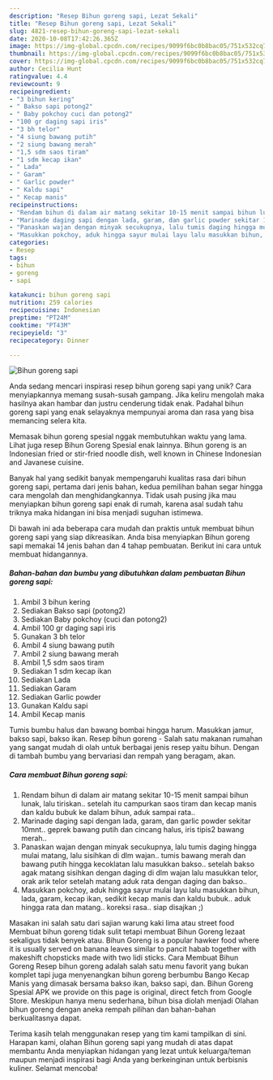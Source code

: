 ```yaml
---
description: "Resep Bihun goreng sapi, Lezat Sekali"
title: "Resep Bihun goreng sapi, Lezat Sekali"
slug: 4821-resep-bihun-goreng-sapi-lezat-sekali
date: 2020-10-08T17:42:26.365Z
image: https://img-global.cpcdn.com/recipes/9099f6bc0b8bac05/751x532cq70/bihun-goreng-sapi-foto-resep-utama.jpg
thumbnail: https://img-global.cpcdn.com/recipes/9099f6bc0b8bac05/751x532cq70/bihun-goreng-sapi-foto-resep-utama.jpg
cover: https://img-global.cpcdn.com/recipes/9099f6bc0b8bac05/751x532cq70/bihun-goreng-sapi-foto-resep-utama.jpg
author: Cecilia Hunt
ratingvalue: 4.4
reviewcount: 9
recipeingredient:
- "3 bihun kering"
- " Bakso sapi potong2"
- " Baby pokchoy cuci dan potong2"
- "100 gr daging sapi iris"
- "3 bh telor"
- "4 siung bawang putih"
- "2 siung bawang merah"
- "1,5 sdm saos tiram"
- "1 sdm kecap ikan"
- " Lada"
- " Garam"
- " Garlic powder"
- " Kaldu sapi"
- " Kecap manis"
recipeinstructions:
- "Rendam bihun di dalam air matang sekitar 10-15 menit sampai bihun lunak, lalu tiriskan.. setelah itu campurkan saos tiram dan kecap manis dan kaldu bubuk ke dalam bihun, aduk sampai rata.."
- "Marinade daging sapi dengan lada, garam, dan garlic powder sekitar 10mnt.. geprek bawang putih dan cincang halus, iris tipis2 bawang merah.."
- "Panaskan wajan dengan minyak secukupnya, lalu tumis daging hingga mulai matang, lalu sisihkan di dlm wajan.. tumis bawang merah dan bawang putih hingga kecoklatan lalu masukkan bakso.. setelah bakso agak matang sisihkan dengan daging di dlm wajan lalu masukkan telor, orak arik telor setelah matang aduk rata dengan daging dan bakso.."
- "Masukkan pokchoy, aduk hingga sayur mulai layu lalu masukkan bihun, lada, garam, kecap ikan, sedikit kecap manis dan kaldu bubuk.. aduk hingga rata dan matang.. koreksi rasa.. siap disajkan ;)"
categories:
- Resep
tags:
- bihun
- goreng
- sapi

katakunci: bihun goreng sapi 
nutrition: 259 calories
recipecuisine: Indonesian
preptime: "PT24M"
cooktime: "PT43M"
recipeyield: "3"
recipecategory: Dinner

---
```



![Bihun goreng sapi](https://img-global.cpcdn.com/recipes/9099f6bc0b8bac05/751x532cq70/bihun-goreng-sapi-foto-resep-utama.jpg)

Anda sedang mencari inspirasi resep bihun goreng sapi yang unik? Cara menyiapkannya memang susah-susah gampang. Jika keliru mengolah maka hasilnya akan hambar dan justru cenderung tidak enak. Padahal bihun goreng sapi yang enak selayaknya mempunyai aroma dan rasa yang bisa memancing selera kita.

Memasak bihun goreng spesial nggak membutuhkan waktu yang lama. Lihat juga resep Bihun Goreng Spesial enak lainnya. Bihun goreng is an Indonesian fried or stir-fried noodle dish, well known in Chinese Indonesian and Javanese cuisine.

Banyak hal yang sedikit banyak mempengaruhi kualitas rasa dari bihun goreng sapi, pertama dari jenis bahan, kedua pemilihan bahan segar hingga cara mengolah dan menghidangkannya. Tidak usah pusing jika mau menyiapkan bihun goreng sapi enak di rumah, karena asal sudah tahu triknya maka hidangan ini bisa menjadi suguhan istimewa.


Di bawah ini ada beberapa cara mudah dan praktis untuk membuat bihun goreng sapi yang siap dikreasikan. Anda bisa menyiapkan Bihun goreng sapi memakai 14 jenis bahan dan 4 tahap pembuatan. Berikut ini cara untuk membuat hidangannya.

<!--inarticleads1-->

##### Bahan-bahan dan bumbu yang dibutuhkan dalam pembuatan Bihun goreng sapi:

1. Ambil 3 bihun kering
1. Sediakan  Bakso sapi (potong2)
1. Sediakan  Baby pokchoy (cuci dan potong2)
1. Ambil 100 gr daging sapi iris
1. Gunakan 3 bh telor
1. Ambil 4 siung bawang putih
1. Ambil 2 siung bawang merah
1. Ambil 1,5 sdm saos tiram
1. Sediakan 1 sdm kecap ikan
1. Sediakan  Lada
1. Sediakan  Garam
1. Sediakan  Garlic powder
1. Gunakan  Kaldu sapi
1. Ambil  Kecap manis


Tumis bumbu halus dan bawang bombai hingga harum. Masukkan jamur, bakso sapi, bakso ikan. Resep bihun goreng - Salah satu makanan rumahan yang sangat mudah di olah untuk berbagai jenis resep yaitu bihun. Dengan di tambah bumbu yang bervariasi dan rempah yang beragam, akan. 

<!--inarticleads2-->

##### Cara membuat Bihun goreng sapi:

1. Rendam bihun di dalam air matang sekitar 10-15 menit sampai bihun lunak, lalu tiriskan.. setelah itu campurkan saos tiram dan kecap manis dan kaldu bubuk ke dalam bihun, aduk sampai rata..
1. Marinade daging sapi dengan lada, garam, dan garlic powder sekitar 10mnt.. geprek bawang putih dan cincang halus, iris tipis2 bawang merah..
1. Panaskan wajan dengan minyak secukupnya, lalu tumis daging hingga mulai matang, lalu sisihkan di dlm wajan.. tumis bawang merah dan bawang putih hingga kecoklatan lalu masukkan bakso.. setelah bakso agak matang sisihkan dengan daging di dlm wajan lalu masukkan telor, orak arik telor setelah matang aduk rata dengan daging dan bakso..
1. Masukkan pokchoy, aduk hingga sayur mulai layu lalu masukkan bihun, lada, garam, kecap ikan, sedikit kecap manis dan kaldu bubuk.. aduk hingga rata dan matang.. koreksi rasa.. siap disajkan ;)


Masakan ini salah satu dari sajian warung kaki lima atau street food Membuat bihun goreng tidak sulit tetapi membuat Bihun Goreng lezaat sekaligus tidak benyek atau. Bihun Goreng is a popular hawker food where it is usually served on banana leaves similar to pancit habab together with makeshift chopsticks made with two lidi sticks. Cara Membuat Bihun Goreng  Resep bihun goreng adalah salah satu menu favorit yang bukan komplet tapi juga menyenangkan bihun goreng berbumbu Bango Kecap Manis yang dimasak bersama bakso ikan, bakso sapi, dan. Bihun Goreng Spesial APK we provide on this page is original, direct fetch from Google Store. Meskipun hanya menu sederhana, bihun bisa diolah menjadi Olahan bihun goreng dengan aneka rempah pilihan dan bahan-bahan berkualitasnya dapat. 

Terima kasih telah menggunakan resep yang tim kami tampilkan di sini. Harapan kami, olahan Bihun goreng sapi yang mudah di atas dapat membantu Anda menyiapkan hidangan yang lezat untuk keluarga/teman maupun menjadi inspirasi bagi Anda yang berkeinginan untuk berbisnis kuliner. Selamat mencoba!
